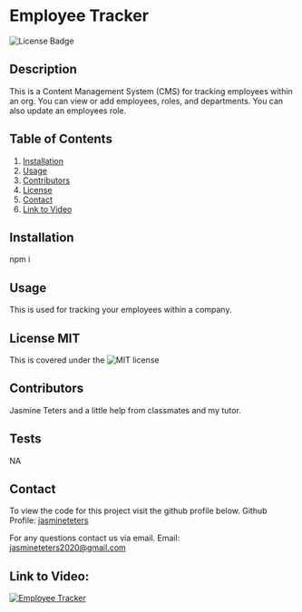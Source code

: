# Employee Tracker

![License Badge](https://img.shields.io/badge/license-MIT-green.svg)

## Description

This is a Content Management System (CMS) for tracking employees within an org. You can view or add employees, roles, and departments. You can also update an employees role.

## Table of Contents

1. [Installation](#Installation)
2. [Usage](#Usage)
3. [Contributors](#Contributors)
4. [License](#License)
5. [Contact](#Contact)
6. [Link to Video](#Link-to-Video)

## Installation

npm i

## Usage

This is used for tracking your employees within a company.

## License MIT

This is covered under the ![MIT license](https://opensource.org/licenses/MIT)

## Contributors

Jasmine Teters and a little help from classmates and my tutor.

## Tests

NA

## Contact

To view the code for this project visit the github profile below.
Github Profile: [jasmineteters](github.com/jasmineteters)

For any questions contact us via email.
Email: [jasmineteters2020@gmail.com](mailto:jasmineteters2020@gmail.com)

## Link to Video:

[![Employee Tracker](https://img.youtube.com/vi/cAiSgQtWCKU/0.jpg)](https://youtu.be/cAiSgQtWCKU "Employee Tracker")
